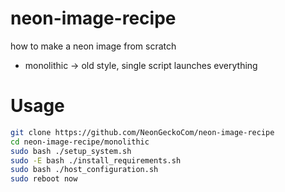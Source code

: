 # neon-image-recipe
how to make a neon image from scratch

- monolithic -> old style, single script launches everything

# Usage

```bash
git clone https://github.com/NeonGeckoCom/neon-image-recipe
cd neon-image-recipe/monolithic
sudo bash ./setup_system.sh
sudo -E bash ./install_requirements.sh
sudo bash ./host_configuration.sh
sudo reboot now
```
